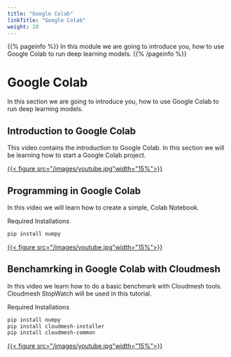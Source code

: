 ```yaml
---
title: "Google Colab"
linkTitle: "Google Colab"
weight: 20
---
```


{{% pageinfo %}}
In this module we are going to introduce you, how to use Google Colab 
to run deep learning models.
{{% /pageinfo %}}



# Google Colab

In this section we are going to introduce you, how to use Google Colab
to run deep learning models.

## Introduction to Google Colab

This video contains the introduction to Google Colab. In this section
we will be learning how to start a Google Colab project.


[{{< figure src="/images/youtube.jpg"width="15%">}}](https://drive.google.com/file/d/1vz2_VaXCAae-9luzcrIuP_ugMmKJIy7w/view?usp=sharing)

## Programming in Google Colab

In this video we will learn how to create a simple, Colab Notebook. 

Required Installations

```bash
pip install numpy
```

[{{< figure src="/images/youtube.jpg"width="15%">}}](https://drive.google.com/file/d/18mGVxgydx1TDdb4AYD8qb1To8rkSLS-H/view?usp=sharing)


## Benchamrking in Google Colab with Cloudmesh

In this video we learn how to do a basic benchmark with Cloudmesh tools.
Cloudmesh StopWatch will be used in this tutorial. 

Required Installations

```bash
pip install numpy
pip install cloudmesh-installer
pip install cloudmesh-common
```

[{{< figure src="/images/youtube.jpg"width="15%">}}](https://drive.google.com/file/d/1Ujs0XjzCTwZgmx-ADM5zx9cS5iplXfIu/view?usp=sharing)


